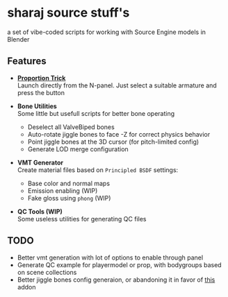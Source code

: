 # sharaj source stuff's

a set of vibe-coded scripts for working with Source Engine models in Blender

## Features

- **[Proportion Trick](https://github.com/sksh70/proportion_trick_script)**  
  Launch directly from the N-panel. Just select a suitable armature and press the button

- **Bone Utilities**  
  Some little but usefull scripts for better bone operating
  - Deselect all ValveBiped bones
  - Auto-rotate jiggle bones to face -Z for correct physics behavior
  - Point jiggle bones at the 3D cursor (for pitch-limited config)
  - Generate LOD merge configuration

- **VMT Generator**  
  Create material files based on `Principled BSDF` settings:
  - Base color and normal maps
  - Emission enabling (WIP)
  - Fake gloss using `phong` (WIP)

- **QC Tools (WIP)**  
  Some useless utilities for generating QC files


## TODO

- Better vmt generation with lot of options to enable through panel
- Generate QC example for playermodel or prop, with bodygroups based on scene collections
- Better jiggle bones config generaion, or abandoning it in favor of [this](https://github.com/Jakobg1215/srcprocbones) addon
